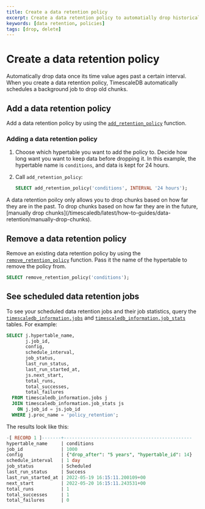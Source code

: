 ```yaml
---
title: Create a data retention policy
excerpt: Create a data retention policy to automatially drop historical data
keywords: [data retention, policies]
tags: [drop, delete]
---
```


# Create a data retention policy

Automatically drop data once its time value ages past a certain interval. When
you create a data retention policy, TimescaleDB automatically schedules a
background job to drop old chunks.

## Add a data retention policy

Add a data retention policy by using the
[`add_retention_policy`][add_retention_policy] function.

<Procedure>

### Adding a data retention policy

1.  Choose which hypertable you want to add the policy to. Decide how long want
    you want to keep data before dropping it. In this example, the hypertable
    name is `conditions`, and data is kept for 24 hours.
1.  Call `add_retention_policy`:

    ```sql
    SELECT add_retention_policy('conditions', INTERVAL '24 hours');
    ```

</Procedure>

<Highlight type="note">
A data retention poilcy only allows you to drop chunks based on how far they are
in the past. To drop chunks based on how far they are in the future,
[manually drop chunks](/timescaledb/latest/how-to-guides/data-retention/manually-drop-chunks).
</Highlight>

## Remove a data retention policy

Remove an existing data retention policy by using the
[`remove_retention_policy`][remove_retention_policy] function. Pass it the name
of the hypertable to remove the policy from.

```sql
SELECT remove_retention_policy('conditions');
```

## See scheduled data retention jobs

To see your scheduled data retention jobs and their job statistics, query the
[`timescaledb_information.jobs`][timescaledb_information.jobs] and
[`timescaledb_information.job_stats`][timescaledb_information.job_stats] tables.
For example:

```sql
SELECT j.hypertable_name,
       j.job_id,
       config,
       schedule_interval,
       job_status,
       last_run_status,
       last_run_started_at,
       js.next_start,
       total_runs,
       total_successes,
       total_failures
  FROM timescaledb_information.jobs j
  JOIN timescaledb_information.job_stats js
    ON j.job_id = js.job_id
  WHERE j.proc_name = 'policy_retention';
```

The results look like this:

```sql
-[ RECORD 1 ]-------+-----------------------------------------------
hypertable_name     | conditions
job_id              | 1000
config              | {"drop_after": "5 years", "hypertable_id": 14}
schedule_interval   | 1 day
job_status          | Scheduled
last_run_status     | Success
last_run_started_at | 2022-05-19 16:15:11.200109+00
next_start          | 2022-05-20 16:15:11.243531+00
total_runs          | 1
total_successes     | 1
total_failures      | 0
```

[add_retention_policy]: /api/:currentVersion:/data-retention/add_retention_policy
[remove_retention_policy]: /api/:currentVersion:/data-retention/remove_retention_policy
[timescaledb_information.job_stats]: /api/:currentVersion:/informational-views/job_stats/
[timescaledb_information.jobs]: /api/:currentVersion:/informational-views/jobs/
